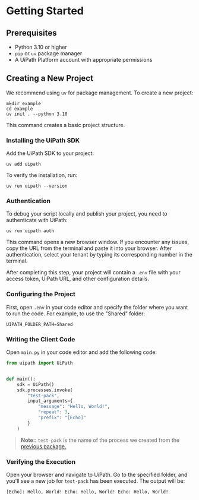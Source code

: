 # Getting Started

## Prerequisites

-   Python 3.10 or higher
-   `pip` or `uv` package manager
-   A UiPath Platform account with appropriate permissions

## Creating a New Project

We recommend using `uv` for package management. To create a new project:

```shell
mkdir example
cd example
uv init . --python 3.10
```

This command creates a basic project structure.

### Installing the UiPath SDK

Add the UiPath SDK to your project:

```shell
uv add uipath
```

To verify the installation, run:

```shell
uv run uipath --version
```

### Authentication

To debug your script locally and publish your project, you need to authenticate with UiPath:

```shell
uv run uipath auth
```

This command opens a new browser window. If you encounter any issues, copy the URL from the terminal and paste it into your browser. After authentication, select your tenant by typing its corresponding number in the terminal.

After completing this step, your project will contain a `.env` file with your access token, UiPath URL, and other configuration details.

### Configuring the Project

First, open `.env` in your code editor and specify the folder where you want to run the code. For example, to use the "Shared" folder:

```shell
UIPATH_FOLDER_PATH=Shared
```

### Writing the Client Code

Open `main.py` in your code editor and add the following code:

```python
from uipath import UiPath


def main():
    sdk = UiPath()
    sdk.processes.invoke(
        "test-pack",
        input_arguments={
            "message": "Hello, World!",
            "repeat": 3,
            "prefix": "[Echo]"
        }
    )
```

> **Note:**: `test-pack` is the name of the process we created from the [previous package.](./getting_started_cli.md)

### Verifying the Execution

Open your browser and navigate to UiPath. Go to the specified folder, and you'll see a new job for `test-pack` has been executed. The output will be:

```
[Echo]: Hello, World! Echo: Hello, World! Echo: Hello, World!
```
